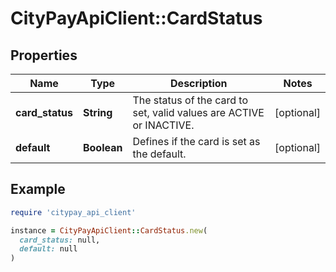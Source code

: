 # CityPayApiClient::CardStatus

## Properties

| Name | Type | Description | Notes |
| ---- | ---- | ----------- | ----- |
| **card_status** | **String** | The status of the card to set, valid values are ACTIVE or INACTIVE. | [optional] |
| **default** | **Boolean** | Defines if the card is set as the default. | [optional] |

## Example

```ruby
require 'citypay_api_client'

instance = CityPayApiClient::CardStatus.new(
  card_status: null,
  default: null
)
```

